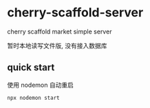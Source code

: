 # cherry-scaffold-server

cherry scaffold market simple server

暂时本地读写文件版, 没有接入数据库

## quick start

使用 nodemon 自动重启

```
npx nodemon start
```


